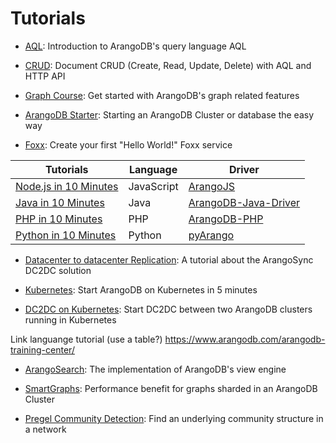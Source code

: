 Tutorials
=========

- [AQL](../../AQL/Tutorial/README.md):
  Introduction to ArangoDB's query language AQL

- [CRUD](https://www.arangodb.com/tutorials/arangodb-crud/):
  Document CRUD (Create, Read, Update, Delete) with AQL and HTTP API

- [Graph Course](https://www.arangodb.com/arangodb-graph-course/):
  Get started with ArangoDB's graph related features
  
- [ArangoDB Starter](Starter/README.md):
  Starting an ArangoDB Cluster or database the easy way
  
- [Foxx](../Foxx/GettingStarted.md):
  Create your first "Hello World!" Foxx service
  
 Tutorials | Language | Driver
----------|----------|---------
[Node.js in 10 Minutes](https://www.arangodb.com/tutorials/tutorial-node-js/) | JavaScript | [ArangoJS](https://github.com/arangodb/arangojs)
[Java in 10 Minutes](https://www.arangodb.com/tutorials/tutorial-sync-java-driver/) | Java | [ArangoDB-Java-Driver](https://github.com/arangodb/arangodb-java-driver)
[PHP in 10 Minutes](https://www.arangodb.com/tutorials/tutorial-php/)| PHP | [ArangoDB-PHP]( 	https://github.com/arangodb/arangodb-php)
[Python in 10 Minutes](https://www.arangodb.com/tutorials/tutorial-python/)| Python | [pyArango](https://github.com/tariqdaouda/pyArango)

- [Datacenter to datacenter Replication](DC2DC/README.md):
  A tutorial about the ArangoSync DC2DC solution

- [Kubernetes](Kubernetes/README.md):
  Start ArangoDB on Kubernetes in 5 minutes

- [DC2DC on Kubernetes](Kubernetes/DC2DC.md):
  Start DC2DC between two ArangoDB clusters running in Kubernetes 
  

Link languange tutorial (use a table?) https://www.arangodb.com/arangodb-training-center/

- [ArangoSearch](https://www.arangodb.com/tutorials/arangosearch/):
  The implementation of ArangoDB's view engine

- [SmartGraphs](https://www.arangodb.com/using-smartgraphs-arangodb/):
  Performance benefit for graphs sharded in an ArangoDB Cluster

- [Pregel Community Detection](https://www.arangodb.com/using-smartgraphs-arangodb/):
  Find an underlying community structure in a network
